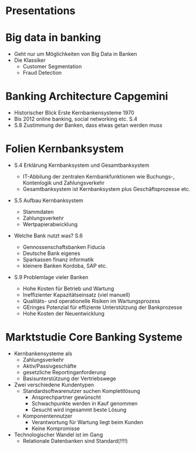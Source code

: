 Presentations
=============

# Big data in banking
* Geht nur um Möglichkeiten von Big Data in Banken
* Die Klassiker
	* Customer Segmentation
	* Fraud Detection

# Banking Architecture Capgemini
* Historischer Blick Erste Kernbankensysteme 1970
* Bis 2012 online banking, social networking etc. S.4
* S.8 Zustimmung der Banken, dass etwas getan werden muss

# Folien Kernbanksystem
* S.4 Erklärung Kernbanksystem und Gesamtbanksystem
	* IT-Abbilung der zentralen Kernbankfunktionen wie Buchungs-, Kontenlogik
	und Zahlungsverkehr
	* Gesamtbanksystem ist Kernbanksystem plus Geschäftsprozesse etc.
* S.5 Aufbau Kernbanksystem
	* Stammdaten
	* Zahlungsverkehr
	* Wertpapierabwicklung
* Welche Bank nutzt was? S.6
	* Gennossenschaftsbanken Fiducia
	* Deutsche Bank eigenes
	* Sparkassen finanz informatik
	* kleinere Banken Kordoba, SAP etc.

* S.9 Problemlage vieler Banken
	* Hohe Kosten für Betrieb und Wartung
	* Ineffizienter Kapazitätseinsatz (viel manuell)
	* Qualitäts- und operationelle Risiken im Wartungsprozess
	* GEringes Potenzial für effiziente Unterstützung der Bankprozesse
	* Hohe Kosten der Neuentwicklung

# Marktstudie Core Banking Systeme

* Kernbankensysteme als
	* Zahlungsverkehr
	* Aktiv/Passivgeschäfte
	* gesetzliche Reportinganforderung
	* Basisunterstützung der Vertriebswege
* Zwei verschiedene Kundentypen
	* Standardsoftwarenutzer suchen Komplettlösung
		* Ansprechpartner gewünscht
		* Schwachpunkte werden in Kauf genommen
		* Gesucht wird ingesammt beste Lösung
	* Komponentennutzer
		* Verantwortung für Wartung liegt beim Kunden
		* Keine Kompromisse
* Technologischer Wandel ist im Gang
	* Relationale Datenbanken sind Standard(!!!!)
